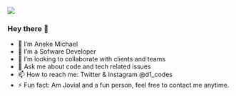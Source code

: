 ![](https://github.com/anekemichael/anekemichael/blob/main/Github%20banner.png)
### Hey there 👋

- 🔭 I’m Aneke Michael
- 🌱 I’m a Sofware Developer
- 👯 I’m looking to collaborate with clients and teams
- 💬 Ask me about code and tech related issues
- 📫 How to reach me: Twitter & Instagram @d1_codes
- ⚡ Fun fact: Am Jovial and a fun person, feel free to contact me anytime.

<!--
**anekemichael/anekemichael** is a ✨ _special_ ✨ repository because its `README.md` (this file) appears on your GitHub profile.

Here are some ideas to get you started:


-->
